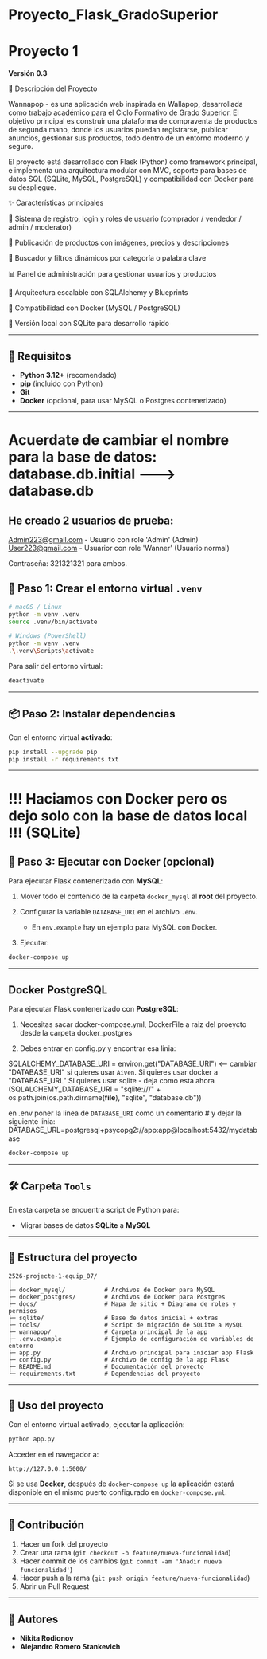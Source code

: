 # Proyecto_Flask_GradoSuperior
# Proyecto 1
**Versión 0.3**

🏪 Descripción del Proyecto

Wannapop - es una aplicación web inspirada en Wallapop, desarrollada como trabajo académico para el Ciclo Formativo de Grado Superior.
El objetivo principal es construir una plataforma de compraventa de productos de segunda mano, donde los usuarios puedan registrarse, publicar anuncios, gestionar sus productos, todo dentro de un entorno moderno y seguro.

El proyecto está desarrollado con Flask (Python) como framework principal, e implementa una arquitectura modular con MVC, soporte para bases de datos SQL (SQLite, MySQL, PostgreSQL) y compatibilidad con Docker para su despliegue.

✨ Características principales

🔐 Sistema de registro, login y roles de usuario (comprador / vendedor / admin / moderator)

📸 Publicación de productos con imágenes, precios y descripciones

🔎 Buscador y filtros dinámicos por categoría o palabra clave

📊 Panel de administración para gestionar usuarios y productos

🧱 Arquitectura escalable con SQLAlchemy y Blueprints

🐳 Compatibilidad con Docker (MySQL / PostgreSQL)

💾 Versión local con SQLite para desarrollo rápido


---

## 🧰 Requisitos

* **Python 3.12+** (recomendado)
* **pip** (incluido con Python)
* **Git**
* **Docker** (opcional, para usar MySQL o Postgres contenerizado)

---

# Acuerdate de cambiar el nombre para la base de datos: database.db.initial --->  database.db

## He creado 2 usuarios de prueba:

Admin223@gmail.com - Usuario con role 'Admin' (Admin)
User223@gmail.com - Usuarior con role 'Wanner' (Usuario normal)

Contraseña: 321321321 para ambos.


## 🐍 Paso 1: Crear el entorno virtual `.venv`

```bash
# macOS / Linux
python -m venv .venv
source .venv/bin/activate

# Windows (PowerShell)
python -m venv .venv
.\.venv\Scripts\activate
````

Para salir del entorno virtual:

```bash
deactivate
```

---

## 📦 Paso 2: Instalar dependencias

Con el entorno virtual **activado**:

```bash
pip install --upgrade pip
pip install -r requirements.txt
```

---

# !!! Haciamos con Docker pero os dejo solo con la base de datos local !!!   (SQLite)

## 🐳 Paso 3: Ejecutar con Docker (opcional)

Para ejecutar Flask contenerizado con **MySQL**:

1. Mover todo el contenido de la carpeta `docker_mysql` al **root** del proyecto.
2. Configurar la variable `DATABASE_URI` en el archivo `.env`.

   * En `env.example` hay un ejemplo para MySQL con Docker.
3. Ejecutar:

```bash
docker-compose up
```

---

## Docker PostgreSQL
Para ejecutar Flask contenerizado con **PostgreSQL**:

1. Necesitas sacar docker-compose.yml, DockerFile a raiz del proeycto desde la carpeta docker_postgres

2. Debes entrar en config.py y encontrar esa linia:

SQLALCHEMY_DATABASE_URI = environ.get("DATABASE_URI") <-- cambiar "DATABASE_URI" si quieres usar `Aiven`. Si quieres usar docker a "DATABASE_URL"
Si quieres usar sqlite - deja como esta ahora (SQLALCHEMY_DATABASE_URI = "sqlite:///" + os.path.join(os.path.dirname(__file__), "sqlite", "database.db"))

en .env poner la linea de `DATABASE_URI` como un comentario # y dejar la siguiente linia:
DATABASE_URL=postgresql+psycopg2://app:app@localhost:5432/mydatabase
```bash
docker-compose up
```

---

## 🛠 Carpeta `Tools`

En esta carpeta se encuentra script de Python para:

* Migrar bases de datos **SQLite** a **MySQL**

---

## 📂 Estructura del proyecto

```
2526-projecte-1-equip_07/
│
├─ docker_mysql/           # Archivos de Docker para MySQL
├─ docker_postgres/        # Archivos de Docker para Postgres
├─ docs/                   # Mapa de sitio + Diagrama de roles y permisos
├─ sqlite/                 # Base de datos inicial + extras
├─ tools/                  # Script de migración de SQLite a MySQL
├─ wannapop/               # Carpeta principal de la app
├─ .env.example            # Ejemplo de configuración de variables de entorno
├─ app.py                  # Archivo principal para iniciar app Flask
├─ config.py               # Archivo de config de la app Flask
├─ README.md               # Documentación del proyecto
└─ requirements.txt        # Dependencias del proyecto
```

---

## 🚀 Uso del proyecto

Con el entorno virtual activado, ejecutar la aplicación:

```bash
python app.py
```

Acceder en el navegador a:

```
http://127.0.0.1:5000/
```

Si se usa **Docker**, después de `docker-compose up` la aplicación estará disponible en el mismo puerto configurado en `docker-compose.yml`.

---

## 🤝 Contribución

1. Hacer un fork del proyecto
2. Crear una rama (`git checkout -b feature/nueva-funcionalidad`)
3. Hacer commit de los cambios (`git commit -am 'Añadir nueva funcionalidad'`)
4. Hacer push a la rama (`git push origin feature/nueva-funcionalidad`)
5. Abrir un Pull Request

---

## 👥 Autores

* **Nikita Rodionov**
* **Alejandro Romero Stankevich**
